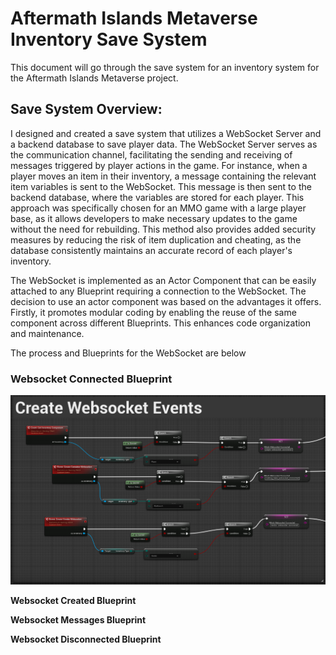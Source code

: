 # Aftermath Islands Metaverse Inventory Save System

This document will go through the save system for an inventory system for the Aftermath Islands Metaverse project. 

## Save System Overview:
I designed and created a save system that utilizes a WebSocket Server and a backend database to save player data. The WebSocket Server serves as the communication channel, facilitating the sending and receiving of messages triggered by player actions in the game. For instance, when a player moves an item in their inventory, a message containing the relevant item variables is sent to the WebSocket. This message is then sent to the backend database, where the variables are stored for each player. This approach was specifically chosen for an MMO game with a large player base, as it allows developers to make necessary updates to the game without the need for rebuilding. This method also provides added security measures by reducing the risk of item duplication and cheating, as the database consistently maintains an accurate record of each player's inventory.

The WebSocket is implemented as an Actor Component that can be easily attached to any Blueprint requiring a connection to the WebSocket. The decision to use an actor component was based on the advantages it offers. Firstly, it promotes modular coding by enabling the reuse of the same component across different Blueprints. This enhances code organization and maintenance. 

The process and Blueprints for the WebSocket are below

### Websocket Connected Blueprint

![Alt text](WebSocket_Connected.png)

**Websocket Created Blueprint**

**Websocket Messages Blueprint**

**Websocket Disconnected Blueprint**